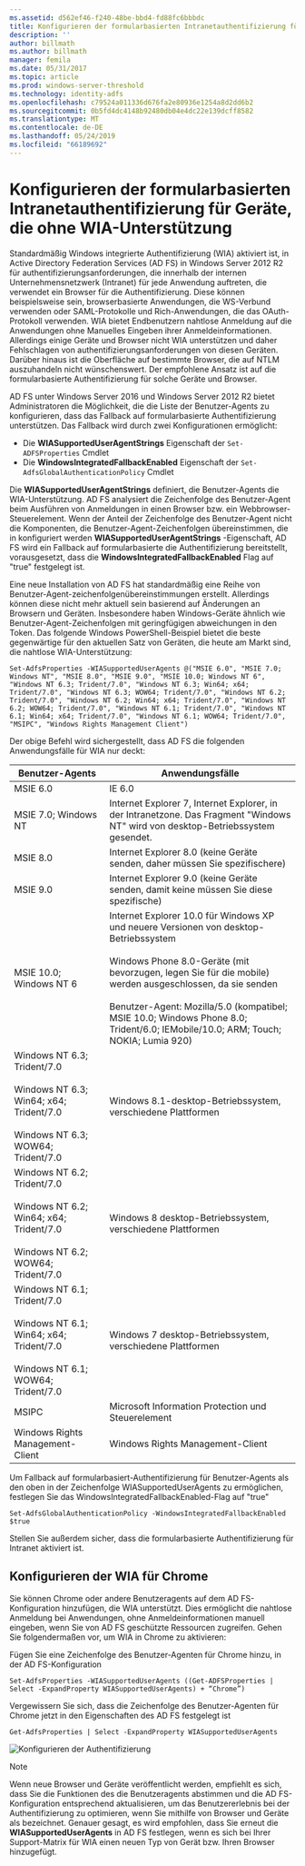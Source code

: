 ```yaml
---
ms.assetid: d562ef46-f240-48be-bbd4-fd88fc6bbbdc
title: Konfigurieren der formularbasierten Intranetauthentifizierung für Geräte, die ohne WIA-Unterstützung
description: ''
author: billmath
ms.author: billmath
manager: femila
ms.date: 05/31/2017
ms.topic: article
ms.prod: windows-server-threshold
ms.technology: identity-adfs
ms.openlocfilehash: c79524a011336d676fa2e80936e1254a8d2dd6b2
ms.sourcegitcommit: 0b5fd4dc4148b92480db04e4dc22e139dcff8582
ms.translationtype: MT
ms.contentlocale: de-DE
ms.lasthandoff: 05/24/2019
ms.locfileid: "66189692"
---
```

# <a name="configuring-intranet-forms-based-authentication-for-devices-that-do-not-support-wia"></a>Konfigurieren der formularbasierten Intranetauthentifizierung für Geräte, die ohne WIA-Unterstützung


Standardmäßig Windows integrierte Authentifizierung (WIA) aktiviert ist, in Active Directory Federation Services (AD FS) in Windows Server 2012 R2 für authentifizierungsanforderungen, die innerhalb der internen Unternehmensnetzwerk (Intranet) für jede Anwendung auftreten, die verwendet ein Browser für die Authentifizierung. Diese können beispielsweise sein, browserbasierte Anwendungen, die WS-Verbund verwenden oder SAML-Protokolle und Rich-Anwendungen, die das OAuth-Protokoll verwenden. WIA bietet Endbenutzern nahtlose Anmeldung auf die Anwendungen ohne Manuelles Eingeben ihrer Anmeldeinformationen. Allerdings einige Geräte und Browser nicht WIA unterstützen und daher Fehlschlagen von authentifizierungsanforderungen von diesen Geräten. Darüber hinaus ist die Oberfläche auf bestimmte Browser, die auf NTLM auszuhandeln nicht wünschenswert. Der empfohlene Ansatz ist auf die formularbasierte Authentifizierung für solche Geräte und Browser.

AD FS unter Windows Server 2016 und Windows Server 2012 R2 bietet Administratoren die Möglichkeit, die die Liste der Benutzer-Agents zu konfigurieren, dass das Fallback auf formularbasierte Authentifizierung unterstützen. Das Fallback wird durch zwei Konfigurationen ermöglicht:


- Die **WIASupportedUserAgentStrings** Eigenschaft der `Set-ADFSProperties` Cmdlet
- Die **WindowsIntegratedFallbackEnabled** Eigenschaft der `Set-AdfsGlobalAuthenticationPolicy` Cmdlet

Die **WIASupportedUserAgentStrings** definiert, die Benutzer-Agents die WIA-Unterstützung. AD FS analysiert die Zeichenfolge des Benutzer-Agent beim Ausführen von Anmeldungen in einen Browser bzw. ein Webbrowser-Steuerelement. Wenn der Anteil der Zeichenfolge des Benutzer-Agent nicht die Komponenten, die Benutzer-Agent-Zeichenfolgen übereinstimmen, die in konfiguriert werden **WIASupportedUserAgentStrings** -Eigenschaft, AD FS wird ein Fallback auf formularbasierte die Authentifizierung bereitstellt, vorausgesetzt, dass die **WindowsIntegratedFallbackEnabled** Flag auf "true" festgelegt ist.

Eine neue Installation von AD FS hat standardmäßig eine Reihe von Benutzer-Agent-zeichenfolgenübereinstimmungen erstellt. Allerdings können diese nicht mehr aktuell sein basierend auf Änderungen an Browsern und Geräten. Insbesondere haben Windows-Geräte ähnlich wie Benutzer-Agent-Zeichenfolgen mit geringfügigen abweichungen in den Token. Das folgende Windows PowerShell-Beispiel bietet die beste gegenwärtige für den aktuellen Satz von Geräten, die heute am Markt sind, die nahtlose WIA-Unterstützung:

    Set-AdfsProperties -WIASupportedUserAgents @("MSIE 6.0", "MSIE 7.0; Windows NT", "MSIE 8.0", "MSIE 9.0", "MSIE 10.0; Windows NT 6", "Windows NT 6.3; Trident/7.0", "Windows NT 6.3; Win64; x64; Trident/7.0", "Windows NT 6.3; WOW64; Trident/7.0", "Windows NT 6.2; Trident/7.0", "Windows NT 6.2; Win64; x64; Trident/7.0", "Windows NT 6.2; WOW64; Trident/7.0", "Windows NT 6.1; Trident/7.0", "Windows NT 6.1; Win64; x64; Trident/7.0", "Windows NT 6.1; WOW64; Trident/7.0", "MSIPC", "Windows Rights Management Client")

Der obige Befehl wird sichergestellt, dass AD FS die folgenden Anwendungsfälle für WIA nur deckt:

Benutzer-Agents|Anwendungsfälle|
-----|-----|
MSIE 6.0|IE 6.0|
MSIE 7.0; Windows NT|Internet Explorer 7, Internet Explorer, in der Intranetzone. Das Fragment "Windows NT" wird von desktop-Betriebssystem gesendet.|
MSIE 8.0|Internet Explorer 8.0 (keine Geräte senden, daher müssen Sie spezifischere)|
MSIE 9.0|Internet Explorer 9.0 (keine Geräte senden, damit keine müssen Sie diese spezifische)|
MSIE 10.0; Windows NT 6|Internet Explorer 10.0 für Windows XP und neuere Versionen von desktop-Betriebssystem</br></br>Windows Phone 8.0-Geräte (mit bevorzugen, legen Sie für die mobile) werden ausgeschlossen, da sie senden</br></br>Benutzer-Agent: Mozilla/5.0 (kompatibel; MSIE 10.0; Windows Phone 8.0; Trident/6.0; IEMobile/10.0; ARM; Touch; NOKIA; Lumia 920)|
Windows NT 6.3; Trident/7.0</br></br>Windows NT 6.3; Win64; x64; Trident/7.0</br></br>Windows NT 6.3; WOW64; Trident/7.0| Windows 8.1-desktop-Betriebssystem, verschiedene Plattformen|
Windows NT 6.2; Trident/7.0</br></br>Windows NT 6.2; Win64; x64; Trident/7.0</br></br>Windows NT 6.2; WOW64; Trident/7.0|Windows 8 desktop-Betriebssystem, verschiedene Plattformen|
Windows NT 6.1; Trident/7.0</br></br>Windows NT 6.1; Win64; x64; Trident/7.0</br></br>Windows NT 6.1; WOW64; Trident/7.0|Windows 7 desktop-Betriebssystem, verschiedene Plattformen|
MSIPC| Microsoft Information Protection und Steuerelement|
Windows Rights Management-Client|Windows Rights Management-Client|

Um Fallback auf formularbasiert-Authentifizierung für Benutzer-Agents als den oben in der Zeichenfolge WIASupportedUserAgents zu ermöglichen, festlegen Sie das WindowsIntegratedFallbackEnabled-Flag auf "true"

    Set-AdfsGlobalAuthenticationPolicy -WindowsIntegratedFallbackEnabled $true

Stellen Sie außerdem sicher, dass die formularbasierte Authentifizierung für Intranet aktiviert ist.

## <a name="configuring-wia-for-chrome"></a>Konfigurieren der WIA für Chrome
Sie können Chrome oder andere Benutzeragents auf dem AD FS-Konfiguration hinzufügen, die WIA unterstützt. Dies ermöglicht die nahtlose Anmeldung bei Anwendungen, ohne Anmeldeinformationen manuell eingeben, wenn Sie von AD FS geschützte Ressourcen zugreifen. Gehen Sie folgendermaßen vor, um WIA in Chrome zu aktivieren:

Fügen Sie eine Zeichenfolge des Benutzer-Agenten für Chrome hinzu, in der AD FS-Konfiguration

    Set-AdfsProperties -WIASupportedUserAgents ((Get-ADFSProperties | Select -ExpandProperty WIASupportedUserAgents) + “Chrome”)
    
Vergewissern Sie sich, dass die Zeichenfolge des Benutzer-Agenten für Chrome jetzt in den Eigenschaften des AD FS festgelegt ist

    Get-AdfsProperties | Select -ExpandProperty WIASupportedUserAgents

![Konfigurieren der Authentifizierung](media/Configure-intranet-forms-based-authentication-for-devices-that-do-not-support-WIA/chrome1.png) 

>[!NOTE]   
> Wenn neue Browser und Geräte veröffentlicht werden, empfiehlt es sich, dass Sie die Funktionen des die Benutzeragents abstimmen und die AD FS-Konfiguration entsprechend aktualisieren, um das Benutzererlebnis bei der Authentifizierung zu optimieren, wenn Sie mithilfe von Browser und Geräte als bezeichnet. Genauer gesagt, es wird empfohlen, dass Sie erneut die **WIASupportedUserAgents** in AD FS festlegen, wenn es sich bei Ihrer Support-Matrix für WIA einen neuen Typ von Gerät bzw. Ihren Browser hinzugefügt.


